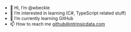 - 👋 Hi, I’m @wbeckle
- 👀 I’m interested in learning (C#, TypeScript related stuff)
- 🌱 I’m currently learning GitHub
- 📫 How to reach me github@intrinsicdata.com

<!---
wbeckle/wbeckle is a ✨ special ✨ repository because its `README.md` (this file) appears on your GitHub profile.
You can click the Preview link to take a look at your changes.
--->
